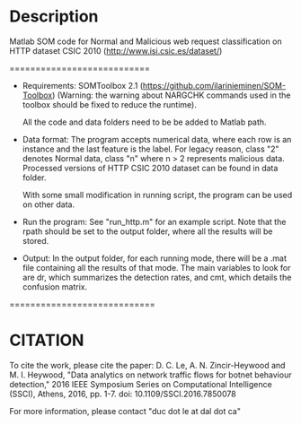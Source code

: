 # Description
Matlab SOM code for Normal and Malicious web request classification 
on HTTP dataset CSIC 2010 (http://www.isi.csic.es/dataset/)

===========================
- Requirements: 
	SOMToolbox 2.1 (https://github.com/ilarinieminen/SOM-Toolbox)
	(Warning: the warning about NARGCHK commands used in the toolbox should be fixed to
	reduce the runtime).
	
	All the code and data folders need to be be added to Matlab path.

- Data format: The program accepts numerical data, where each row is an instance
	and the last feature is the label. For legacy reason, class "2" denotes Normal
	data, class "n" where n > 2 represents malicious data. Processed versions
	of HTTP CSIC 2010 dataset can be found in data folder.
	
	With some small modification in running script, the program can be used on
	other data.

- Run the program: See "run_http.m" for an example script. Note that the rpath 
	should be set to the output folder, where all the results will be stored.

- Output: In the output folder, for each running mode, there will be a .mat file
	containing all the results of that mode. The main variables to look for are
	dr, which summarizes the detection rates, and cmt, which details the confusion matrix.

============================

# CITATION
To cite the work, please cite the paper: 
D. C. Le, A. N. Zincir-Heywood and M. I. Heywood, "Data analytics on network traffic flows for botnet behaviour detection," 
2016 IEEE Symposium Series on Computational Intelligence (SSCI), Athens, 2016, pp. 1-7. doi: 10.1109/SSCI.2016.7850078

For more information, please contact "duc dot le at dal dot ca"
